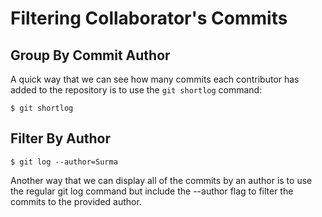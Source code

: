 # Filtering Collaborator's Commits

## Group By Commit Author

 A quick way that we can see how many commits each contributor has added to the repository is to use the `git shortlog` command:

 `$ git shortlog`

## Filter By Author

`$ git log --author=Surma`

Another way that we can display all of the commits by an author is to use the regular git log command but include the --author flag to filter the commits to the provided author.